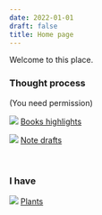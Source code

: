 ```yaml
---
date: 2022-01-01
draft: false
title: Home page
---
```


Welcome to this place.

<div class="wrapper">



<section class="box">

### Thought process

<p>(You need permission)</p>

![](/img/books.png)  [Books highlights](/thinks/books/)

![](/img/notepad.jpg)  [Note drafts](/thinks/ideas/)

</section>
<br>
<section class="box">

### I have

![](/img/tree.png)  [Plants](/has/plants/)

</section>
</div>



